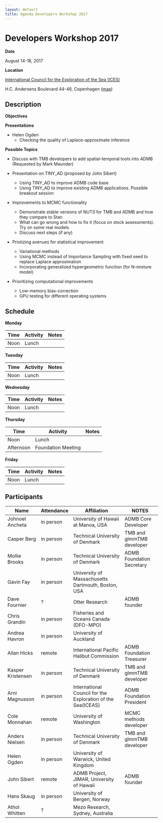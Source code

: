 ```yaml
---
layout: default
title: Agenda Developers Workshop 2017
---
```


# Developers Workshop 2017

__Date__

August 14-18, 2017

__Location__

[International Council for the Exploration of the Sea (ICES)](http://ices.dk)

H.C. Andersens Boulevard 44-46, Copenhagen
([map](https://www.google.dk/maps/place/ICES/@55.671484,12.5734843,17z/data=!3m1!4b1!4m5!3m4!1s0x46525314a3d57cd7:0x115cb810f9d78370!8m2!3d55.671484!4d12.575673?hl=en))

## Description

__Objectives__

__Presentations__

  * Helen Ogden
    * Checking the quality of Laplace-approximate inference

__Possible Topics__

   * Discuss with TMB developers to add spatial-temporal tools into ADMB (Requested by Mark Maunder)

   * Presentation on TINY_AD (proposed by John Sibert)
     * Using TINY_AD to improve ADMB code base
     * Using TINY_AD to improve existing ADMB applications. Possible breakout session

   * Improvements to MCMC functionality
     * Demonstrate stable versions of NUTS for TMB and ADMB and how they compare to Stan
     * What can go wrong and how to fix it (focus on stock assessments). Try on some real models
     * Discuss next steps (if any)

   * Priotizing avenues for statistical improvement
     * Variational methods
     * Using MCMC instead of Importance Sampling with fixed seed to replace Laplace approximation
     * Incorporating generalized hypergeometric function (for N-mixture model)

   * Prioritizing computational improvements
     * Low-memory bias-correction
     * GPU testing for different operating systems

## Schedule

__Monday__

__Time__ | __Activity__ | __Notes__
--- | --- | ---
Noon | Lunch |

__Tuesday__

__Time__ | __Activity__ | __Notes__
--- | --- | ---
Noon | Lunch |

__Wednesday__

__Time__ | __Activity__ | __Notes__
--- | --- | ---
Noon | Lunch |

__Thursday__

__Time__ | __Activity__ | __Notes__
--- | --- | ---
Noon | Lunch |
Afternoon | Foundation Meeting |

__Friday__

__Time__ | __Activity__ | __Notes__
--- | --- | ---
Noon | Lunch |


## Participants

__Name__ | __Attendance__ | __Affiliation__ | __NOTES__
--- | --- | --- | ---
Johnoel Ancheta | in person | University of Hawaii at Manoa, USA | ADMB Core Developer
Casper Berg	 | in person | Technical University of Denmark | TMB and glmmTMB developer
Mollie Brooks | in person | Technical University of Denmark | ADMB Foundation Secretary
Gavin Fay | in person | University of Massachusetts Dartmouth, Boston, USA |
Dave Fournier | ? | Otter Research | ADMB founder
Chris Grandin | in person | Fisheries and Oceans Canada (DFO-MPO) |
Andrea Havron | in person | University of Auckland |
Allan Hicks | remote | International Pacific Halibut Commission | ADMB Foundation Treasurer
Kasper Kristensen	 | in person | Technical University of Denmark | TMB and glmmTMB developer
Arni Magnusson | in person | International Council for the Exploration of the Sea(ICEAS) | ADMB Foundation President
Cole Monnahan | remote | University of Washington | MCMC methods developer
Anders Nielsen | in person | Technical University of Denmark | TMB and glmmTMB developer
Helen Ogden | in person | University of Warwick, United Kingdom |
John Sibert | remote | ADMB Project, JIMAR, University of Hawaii | ADMB founder
Hans Skaug | in person | University of Bergen, Norway |
Athol Whitten | ? | Mezo Research, Sydney, Australia |
